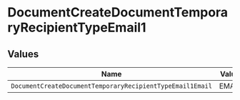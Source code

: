# DocumentCreateDocumentTemporaryRecipientTypeEmail1


## Values

| Name                                                      | Value                                                     |
| --------------------------------------------------------- | --------------------------------------------------------- |
| `DocumentCreateDocumentTemporaryRecipientTypeEmail1Email` | EMAIL                                                     |